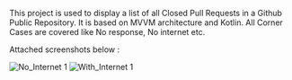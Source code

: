 This project is used to display a list of all Closed Pull Requests in a Github Public Repository. It is based on MVVM architecture and Kotlin.
All Corner Cases are covered like No response, No internet etc.

Attached screenshots below :


![No_Internet 1](https://user-images.githubusercontent.com/26185357/191084920-2883a4d0-4aaf-4487-b175-77e152fe1922.jpg) ![With_Internet 1](https://user-images.githubusercontent.com/26185357/191084990-67ab8c8d-3a3f-4065-b0fb-94768dce3940.jpg)

